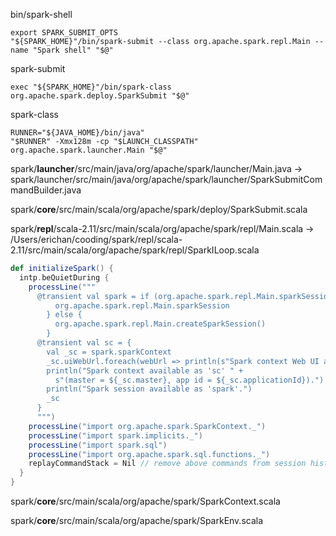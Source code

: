 bin/spark-shell
```
export SPARK_SUBMIT_OPTS
"${SPARK_HOME}"/bin/spark-submit --class org.apache.spark.repl.Main --name "Spark shell" "$@"
```
spark-submit
```
exec "${SPARK_HOME}"/bin/spark-class org.apache.spark.deploy.SparkSubmit "$@"
```
spark-class
```
RUNNER="${JAVA_HOME}/bin/java"
"$RUNNER" -Xmx128m -cp "$LAUNCH_CLASSPATH" org.apache.spark.launcher.Main "$@"
```

spark/**launcher**/src/main/java/org/apache/spark/launcher/Main.java
->
spark/launcher/src/main/java/org/apache/spark/launcher/SparkSubmitCommandBuilder.java

spark/**core**/src/main/scala/org/apache/spark/deploy/SparkSubmit.scala

spark/**repl**/scala-2.11/src/main/scala/org/apache/spark/repl/Main.scala
->
/Users/erichan/cooding/spark/repl/scala-2.11/src/main/scala/org/apache/spark/repl/SparkILoop.scala
```scala
def initializeSpark() {
  intp.beQuietDuring {
    processLine("""
      @transient val spark = if (org.apache.spark.repl.Main.sparkSession != null) {
          org.apache.spark.repl.Main.sparkSession
        } else {
          org.apache.spark.repl.Main.createSparkSession()
        }
      @transient val sc = {
        val _sc = spark.sparkContext
        _sc.uiWebUrl.foreach(webUrl => println(s"Spark context Web UI available at ${webUrl}"))
        println("Spark context available as 'sc' " +
          s"(master = ${_sc.master}, app id = ${_sc.applicationId}).")
        println("Spark session available as 'spark'.")
        _sc
      }
      """)
    processLine("import org.apache.spark.SparkContext._")
    processLine("import spark.implicits._")
    processLine("import spark.sql")
    processLine("import org.apache.spark.sql.functions._")
    replayCommandStack = Nil // remove above commands from session history.
  }
}
```

spark/**core**/src/main/scala/org/apache/spark/SparkContext.scala

spark/**core**/src/main/scala/org/apache/spark/SparkEnv.scala